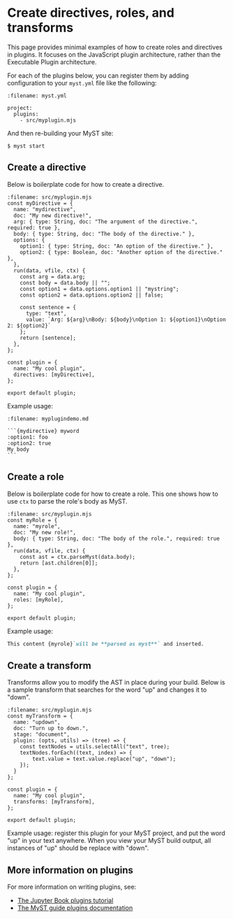 # Create directives, roles, and transforms

This page provides minimal examples of how to create roles and directives in plugins.
It focuses on the JavaScript plugin architecture, rather than the Executable Plugin architecture.

For each of the plugins below, you can register them by adding configuration to your `myst.yml` file like the following:

```{code} yaml
:filename: myst.yml

project:
  plugins:
    - src/myplugin.mjs
```

And then re-building your MyST site:

```{code} shell
$ myst start
```

## Create a directive

Below is boilerplate code for how to create a directive.

```{code} javascript
:filename: src/myplugin.mjs
const myDirective = {
  name: "mydirective",
  doc: "My new directive!",
  arg: { type: String, doc: "The argument of the directive.", required: true },
  body: { type: String, doc: "The body of the directive." },
  options: {
    option1: { type: String, doc: "An option of the directive." },
    option2: { type: Boolean, doc: "Another option of the directive." },
  },
  run(data, vfile, ctx) {
    const arg = data.arg;
    const body = data.body || "";
    const option1 = data.options.option1 || "mystring";
    const option2 = data.options.option2 || false;

    const sentence = {
      type: "text",
      value: `Arg: ${arg}\nBody: ${body}\nOption 1: ${option1}\nOption 2: ${option2}`
    };
    return [sentence];
  },
};

const plugin = {
  name: "My cool plugin",
  directives: [myDirective],
};

export default plugin;
```

Example usage:

````{code} markdown
:filename: myplugindemo.md

```{mydirective} myword
:option1: foo
:option2: true
My body
```
````

## Create a role

Below is boilerplate code for how to create a role.
This one shows how to use `ctx` to parse the role's body as MyST.

```{code} javascript
:filename: src/myplugin.mjs
const myRole = {
  name: "myrole",
  doc: "My new role!",
  body: { type: String, doc: "The body of the role.", required: true },
  run(data, vfile, ctx) {
    const ast = ctx.parseMyst(data.body);
    return [ast.children[0]];
  },
};

const plugin = {
  name: "My cool plugin",
  roles: [myRole],
};

export default plugin;
```

Example usage:

```markdown
This content {myrole}`will be **parsed as myst**` and inserted.
```

## Create a transform

Transforms allow you to modify the AST in place during your build.
Below is a sample transform that searches for the word "up" and changes it to "down".

```{code} javascript
:filename: src/myplugin.mjs
const myTransform = {
  name: "updown",
  doc: "Turn up to down.",
  stage: "document",
  plugin: (opts, utils) => (tree) => {
    const textNodes = utils.selectAll("text", tree);
    textNodes.forEach((text, index) => {
        text.value = text.value.replace("up", "down");
    });
  }
};

const plugin = {
  name: "My cool plugin",
  transforms: [myTransform],
};

export default plugin;
```

Example usage: register this plugin for your MyST project, and put the word "up" in your text anywhere.
When you view your MyST build output, all instances of "up" should be replace with "down".

## More information on plugins

For more information on writing plugins, see:

- [The Jupyter Book plugins tutorial](../tutorial/plugins.md)
- [The MyST guide plugins documentation](xref:guide/plugins)
